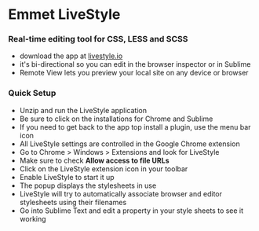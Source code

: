 # Emmet LiveStyle 
### Real-time editing tool for CSS, LESS and SCSS

* download the app at [livestyle.io](http://livestyle.io/)
* it's bi-directional so you can edit in the browser inspector or in Sublime 
* Remote View lets you preview your local site on any device or browser

### Quick Setup
* Unzip and run the LiveStyle application
* Be sure to click on the installations for Chrome and Sublime
* If you need to get back to the app top install a plugin, use the menu bar icon
* All LiveStyle settings are controlled in the Google Chrome extension
* Go to Chrome > Windows > Extensions and look for LiveStyle
* Make sure to check __Allow access to file URLs__
* Click on the LiveStyle extension icon in your toolbar
* Enable LiveStyle to start it up
* The popup displays the stylesheets in use
* LiveStyle will try to automatically associate browser and editor stylesheets using their filenames
* Go into Sublime Text and edit a property in your style sheets to see it working 

